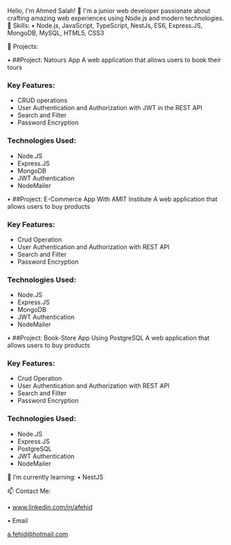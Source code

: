 Hello, I'm Ahmed Salah! 👋
I'm a junior web developer passionate about crafting amazing web experiences using Node.js and modern technologies.
🚀 Skills:
• Node.js, JavaScript, TypeScript, NestJs, ES6, Express.JS, MongoDB, MySQL, HTML5, CSS3

💼 Projects:

•
##Project: Natours App
A web application that allows users to book their tours 
### Key Features:
- CRUD operations
- User Authentication and Authorization with JWT in the REST API
- Search and Filter
- Password Encryption
  
### Technologies Used:
- Node.JS
- Express.JS
- MongoDB
- JWT Authentication
- NodeMailer


•
##Project: E-Commerce App With AMIT Institute
A web application that allows users to buy products
### Key Features:
- Crud Operation
- User Authentication and Authorization with REST API
- Search and Filter
- Password Encryption
### Technologies Used:
- Node.JS
- Express.JS
- MongoDB
- JWT Authentication
- NodeMailer


•
##Project: Book-Store App Using PostgreSQL
A web application that allows users to buy products
### Key Features:
- Crud Operation
- User Authentication and Authorization with REST API
- Search and Filter
- Password Encryption
### Technologies Used:
- Node.JS
- Express.JS
- PostgreSQL
- JWT Authentication
- NodeMailer

🌱 I’m currently learning:
• NestJS

📫 Contact Me:

•
www.linkedin.com/in/afehid

•
Email

a.fehid@hotmail.com
